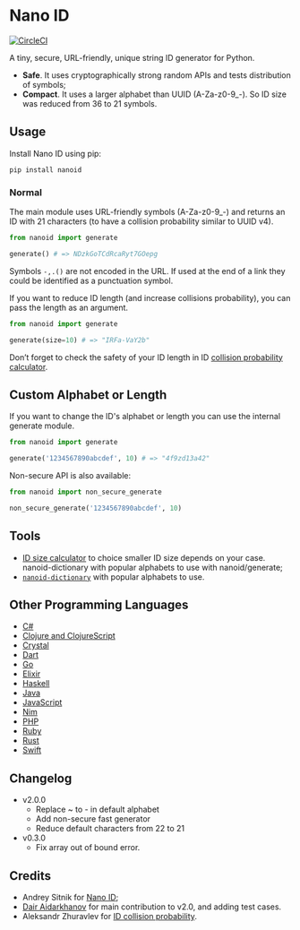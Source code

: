 # Nano ID

[![CircleCI](https://circleci.com/gh/puyuan/py-nanoid/tree/master.svg?style=svg)](https://circleci.com/gh/puyuan/py-nanoid/tree/master)

A tiny, secure, URL-friendly, unique string ID generator for Python.

* __Safe__. It uses cryptographically strong random APIs and tests distribution of symbols;
* __Compact__. It uses a larger alphabet than UUID (A-Za-z0-9_-). So ID size was reduced from 36 to 21 symbols.

## Usage

Install Nano ID using pip:

```
pip install nanoid
```

### Normal

The main module uses URL-friendly symbols (A-Za-z0-9_-) and returns an ID with 21 characters (to have a collision probability similar to UUID v4).


```python
from nanoid import generate

generate() # => NDzkGoTCdRcaRyt7GOepg
```

Symbols `-,.()` are not encoded in the URL. If used at the end of a link they could be identified as a punctuation symbol.

If you want to reduce ID length (and increase collisions probability), you can pass the length as an argument.

```python
from nanoid import generate

generate(size=10) # => "IRFa-VaY2b"

```

Don’t forget to check the safety of your ID length in ID [collision probability calculator](https://zelark.github.io/nano-id-cc/).


## Custom Alphabet or Length

If you want to change the ID's alphabet or length you can use the internal generate module.

```python
from nanoid import generate

generate('1234567890abcdef', 10) # => "4f9zd13a42"
```

Non-secure API is also available:

```python
from nanoid import non_secure_generate

non_secure_generate('1234567890abcdef', 10)
```

## Tools

* [ID size calculator](https://zelark.github.io/nano-id-cc/) to choice smaller ID size depends on your case.
nanoid-dictionary with popular alphabets to use with nanoid/generate;
* [`nanoid-dictionary`](https://github.com/aidarkhanov/py-nanoid-dictionary) with popular alphabets to use.



## Other Programming Languages

* [C#](https://github.com/codeyu/nanoid-net)
* [Clojure and ClojureScript](https://github.com/zelark/nano-id)
* [Crystal](https://github.com/mamantoha/nanoid.cr)
* [Dart](https://github.com/pd4d10/nanoid)
* [Go](https://github.com/matoous/go-nanoid)
* [Elixir](https://github.com/railsmechanic/nanoid)
* [Haskell](https://github.com/4e6/nanoid-hs)
* [Java](https://github.com/aventrix/jnanoid)
* [JavaScript](https://github.com/ai/nanoid)
* [Nim](https://github.com/icyphox/nanoid.nim)
* [PHP](https://github.com/hidehalo/nanoid-php)
* [Ruby](https://github.com/radeno/nanoid.rb)
* [Rust](https://github.com/nikolay-govorov/nanoid)
* [Swift](https://github.com/antiflasher/NanoID)


## Changelog
- v2.0.0
    - Replace ~ to - in default alphabet
    - Add non-secure fast generator
    - Reduce default characters from 22 to 21
- v0.3.0
    - Fix array out of bound error.

## Credits

- Andrey Sitnik for [Nano ID](https://github.com/ai/nanoid);
- [Dair Aidarkhanov](https://github.com/aidarkhanov) for main contribution to v2.0, and adding test cases.
- Aleksandr Zhuravlev for [ID collision probability](https://zelark.github.io/nano-id-cc/).

